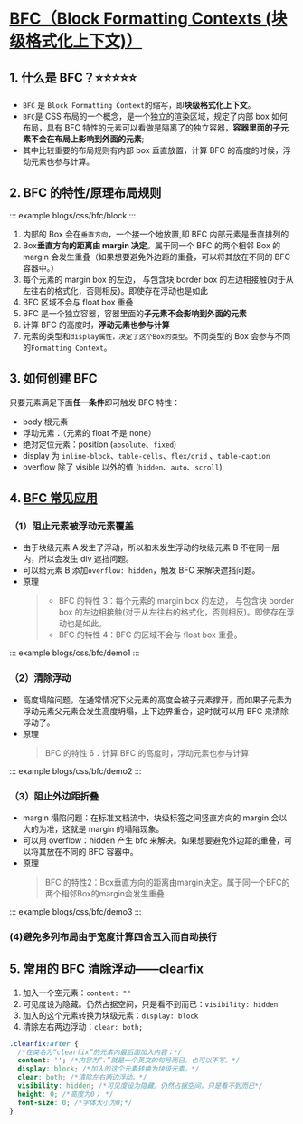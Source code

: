 <!--
 * @Description:
 * @Date: 2024-08-23 16:04:10
 * @LastEditTime: 2024-10-09 17:48:57
-->

# [BFC（Block Formatting Contexts (块级格式化上下文)）](https://blog.csdn.net/DFF1993/article/details/80394150)

## 1. 什么是 BFC？⭐⭐⭐⭐⭐

- `BFC` 是 `Block Formatting Context`的缩写，即**块级格式化上下文**。
- `BFC`是 CSS 布局的一个概念，是一个独立的渲染区域，规定了内部 box 如何布局，具有 BFC 特性的元素可以看做是隔离了的独立容器，**容器里面的子元素不会在布局上影响到外面的元素**;
- 其中比较重要的布局规则有内部 box 垂直放置，计算 BFC 的高度的时候，浮动元素也参与计算。

## 2. BFC 的特性/原理布局规则

::: example
blogs/css/bfc/block
:::

1. 内部的 Box 会在`垂直方向`，一个接一个地放置,即 BFC 内部元素是垂直排列的
2. Box**垂直方向的距离由 margin 决定**。属于同一个 BFC 的两个相邻 Box 的 margin 会发生重叠（如果想要避免外边距的重叠，可以将其放在不同的 BFC 容器中。）
3. 每个元素的 margin box 的左边， 与包含块 border box 的左边相接触(对于从左往右的格式化，否则相反)。即使存在浮动也是如此
4. BFC 区域不会与 float box 重叠
5. BFC 是一个独立容器，容器里面的**子元素不会影响到外面的元素**
6. 计算 BFC 的高度时，**浮动元素也参与计算**
7. 元素的类型和`display属性，决定了这个Box的类型`。不同类型的 Box 会参与不同的`Formatting Context`。

## 3. 如何创建 BFC

只要元素满足下面**任一条件**即可触发 BFC 特性：

- body 根元素
- 浮动元素：（元素的 float 不是 none）
- 绝对定位元素：position (`absolute`、`fixed`)
- display 为 `inline-block`、`table-cells`、`flex/grid` 、`table-caption`
- overflow 除了 visible 以外的值 (`hidden`、`auto`、`scroll`)

## 4. [BFC 常见应用](https://blog.csdn.net/DFF1993/article/details/80394150)

### （1）阻止元素被浮动元素覆盖

- 由于块级元素 A 发生了浮动，所以和未发生浮动的块级元素 B 不在同一层内，所以会发生 div 遮挡问题。
- 可以给元素 B 添加`overflow: hidden`，触发 BFC 来解决遮挡问题。
- 原理
  > - BFC 的特性 3：每个元素的 margin box 的左边， 与包含块 border box 的左边相接触(对于从左往右的格式化，否则相反)。即使存在浮动也是如此。  
  > - BFC 的特性 4：BFC 的区域不会与 float box 重叠。

::: example
blogs/css/bfc/demo1
:::

### （2）清除浮动

- 高度塌陷问题，在通常情况下父元素的高度会被子元素撑开，而如果子元素为浮动元素父元素会发生高度坍塌，上下边界重合，这时就可以用 BFC 来清除浮动了。
- 原理
  > BFC 的特性 6：计算 BFC 的高度时，浮动元素也参与计算

::: example
blogs/css/bfc/demo2
:::

### （3）阻止外边距折叠
- margin 塌陷问题：在标准文档流中，块级标签之间竖直方向的 margin 会以大的为准，这就是 margin 的塌陷现象。
- 可以用 overflow：hidden 产生 bfc 来解决。如果想要避免外边距的重叠，可以将其放在不同的 BFC 容器中。
- 原理
  > BFC 的特性2：Box垂直方向的距离由margin决定。属于同一个BFC的两个相邻Box的margin会发生重叠


::: example
blogs/css/bfc/demo3
:::
###  (4)避免多列布局由于宽度计算四舍五入而自动换行

## 5. 常用的 BFC 清除浮动——clearfix
1. 加入一个空元素：`content: ""`
1. 可见度设为隐藏。仍然占据空间，只是看不到而已：`visibility: hidden`
1. 加入的这个元素转换为块级元素：`display: block`
1. 清除左右两边浮动：`clear: both; `

```css
.clearfix:after {
  /*在类名为“clearfix”的元素内最后面加入内容；*/
  content: ''; /*内容为“.”就是一个英文的句号而已。也可以不写。*/
  display: block; /*加入的这个元素转换为块级元素。*/
  clear: both; /*清除左右两边浮动。*/
  visibility: hidden; /*可见度设为隐藏。仍然占据空间，只是看不到而已*/
  height: 0; /*高度为0； */
  font-size: 0; /*字体大小为0;*/
}
```

